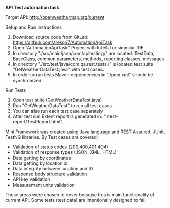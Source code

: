 **API Test automation task**

Target API: http://openweathermap.org/current

Setup and Run Instructions 

1. Download source code from GitLab: https://github.com/arekon7/AutomationApiTask
2. Open "AutomationApiTask" Project with IntelliJ or simmilar IDE
3. In directory "./src/main/java/com/apitesting/" are located: TestData, BaseClass, common parameters, methods, reporting classes, messages
4. In directory "./src/test/java/com.qa.rest.tests./" is located test suite "GetWeatherDataTest.java" with test cases.
5. In order to run tests Maven dependencies in "./pom.xml" should be synchronized 

Run Tests
1. Open test suite (GetWeatherDataTest.java)
2. Run "GetWeatherDataTest" to run all test cases
3. You can also run each test case separately
4. After test run Extent report is generated in: "./test-report/TestReport.html".

Mini Framework was created using Java language and REST Assured, JUnit, TestNG libraries. 
By Test cases are covered:
* Validation of status codes (200,400,401,404)
* Validation of response types (JSON, XML, HTML) 
* Data getting by coordinates
* Data getting by location id
* Data integrity between location and ID
* Response body structure validation
* API key validation
* Measurement units validation


These areas were chosen to cover because this is main functionality of current API.
Some tests (test data) are intentionally designed to fail.


